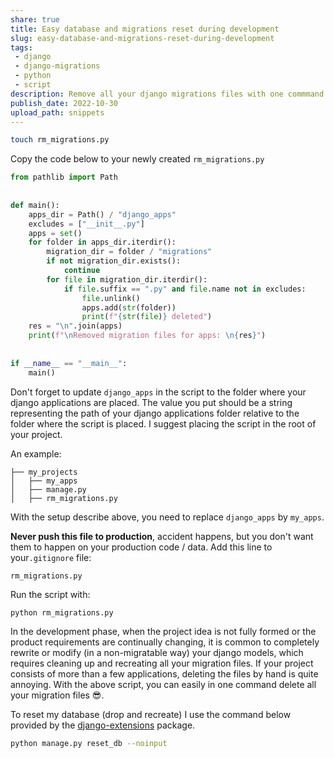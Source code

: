 ```yaml
---
share: true
title: Easy database and migrations reset during development
slug: easy-database-and-migrations-reset-during-development
tags:
 - django
 - django-migrations
 - python
 - script
description: Remove all your django migrations files with one commmand.
publish_date: 2022-10-30
upload_path: snippets
---
```


```sh
touch rm_migrations.py
```

Copy the code below to your newly created `rm_migrations.py`

```python
from pathlib import Path  
  
  
def main():  
    apps_dir = Path() / "django_apps"  
    excludes = ["__init__.py"]  
    apps = set()  
    for folder in apps_dir.iterdir():  
        migration_dir = folder / "migrations"  
        if not migration_dir.exists():  
            continue        
        for file in migration_dir.iterdir():  
            if file.suffix == ".py" and file.name not in excludes:  
                file.unlink()  
                apps.add(str(folder))  
                print(f"{str(file)} deleted")  
    res = "\n".join(apps)  
    print(f"\nRemoved migration files for apps: \n{res}")  
  
  
if __name__ == "__main__":  
    main()
```

Don't forget to update `django_apps` in the script to the folder where your django applications are placed. The value you put should be a string representing the path of your django applications folder relative to the folder where the script is placed. I suggest placing the script in the root of your project.

An example:

```shell
├── my_projects
│   ├── my_apps
│   ├── manage.py
│   ├── rm_migrations.py
```

With the setup describe above, you need to replace `django_apps` by `my_apps`.

**Never push this file to production**, accident happens, but you don't want them to happen on your production code / data.
Add this line to your`.gitignore` file:

```text
rm_migrations.py
```

Run the script with:

```shell
python rm_migrations.py
```

In the development phase, when the project idea is not fully formed or the product requirements are continually changing, it is common to completely rewrite or modify (in a non-migratable way) your django models, which requires cleaning up and recreating all your migration files. If your project consists of more than a few applications, deleting the files by hand is quite annoying. 
With the above script, you can easily in one command delete all your migration files 😎.

To reset my database (drop and recreate) I use the command below provided by the [django-extensions](https://django-extensions.readthedocs.io/en/latest/reset_db.html) package.

```sh
python manage.py reset_db --noinput
```

